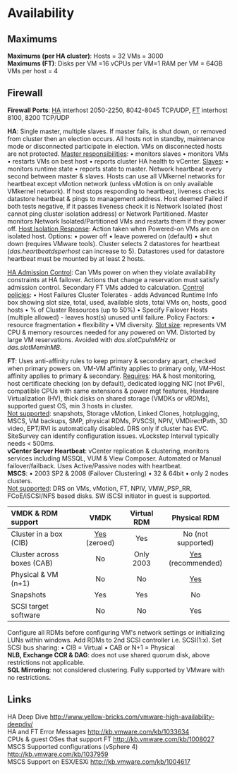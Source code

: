 <!---
https://github.com/forbesguthrie/vReferenceCards
Reference card for Data Center Virtualization 6.0
06_availability.md
-->

# Availability
## Maximums
**Maximums (per HA cluster)**: Hosts = 32 VMs = 3000  
**Maximums (FT)**: Disks per VM =16 vCPUs per VM=1 RAM per VM = 64GB VMs
per host = 4  
## Firewall
**Firewall Ports**: <u>HA</u> interhost 2050-2250, 8042-8045 TCP/UDP, <u>FT</u>
interhost 8100, 8200 TCP/UDP

**HA**: Single master, multiple slaves. If master fails, is shut down,
or removed from cluster then an election occurs. All hosts not in
standby, maintenance mode or disconnected participate in election. VMs
on disconnected hosts are not protected. <u>Master responsibilities</u>: •
monitors slaves • monitors VMs • restarts VMs on best host • reports
cluster HA health to vCenter. <u>Slaves</u>: • monitors runtime state •
reports state to master. Network heartbeat every second between master &
slaves. Hosts can use all VMkernel networks for heartbeat except vMotion
network (unless vMotion is on only available VMkernel network). If host
stops responding to heartbeat, liveness checks datastore heartbeat &
pings to management address. Host deemed Failed if both tests negative,
if it passes liveness check it is Network Isolated (host cannot ping
cluster isolation address) or Network Partitioned. Master monitors
Network Isolated/Partitioned VMs and restarts them if they power off.
<u>Host Isolation Response</u>: Action taken when Powered-on VMs are on
isolated host. Options: • power off • leave powered on (default) • shut
down (requires VMware tools). Cluster selects 2 datastores for heartbeat
(*das.heartbeatdsperhost* can increase to 5). Datastores used for
datastore heartbeat must be mounted by at least 2 hosts.

<u>HA Admission Control</u>: Can VMs power on when they violate availability
constraints at HA failover. Actions that change a reservation must
satisfy admission control. Secondary FT VMs added to calculation.
<u>Control policies</u>: • Host Failures Cluster Tolerates - adds Advanced
Runtime Info box showing slot size, total, used, available slots, total
VMs on, hosts, good hosts • % of Cluster Resources (up to 50%) • Specify
Failover Hosts (multiple allowed) - leaves host(s) unused until failure.
Policy Factors: • resource fragmentation • flexibility • VM diversity.
<u>Slot size</u>: represents VM CPU & memory resources needed for any powered
on VM. Distorted by large VM reservations. Avoided with
*das.slotCpuInMHz* or *das.slotMemInMB*.

**FT**: Uses anti-affinity rules to keep primary & secondary apart,
checked when primary powers on. VM-VM affinity applies to primary only,
VM-Host affinity applies to primary & secondary. <u>Requires</u>: HA & host
monitoring, host certificate checking (on by default), dedicated logging
NIC (not IPv6), compatible CPUs with same extensions & power mgt
features, Hardware Virtualization (HV), thick disks on shared storage
(VMDKs or vRDMs), supported guest OS, min 3 hosts in cluster.  
<u>Not supported</u>: snapshots, Storage vMotion, Linked Clones, hotplugging,
MSCS, VM backups, SMP, physical RDMs, PVSCSI, NPIV, VMDirectPath, 3D
video, EPT/RVI is automatically disabled. DRS only if cluster has EVC.
SiteSurvey can identify configuration issues. vLockstep Interval
typically needs \< 500ms.  
**vCenter Server Heartbeat**: vCenter replication & clustering, monitors
services including MSSQL, VUM & View Composer. Automated or Manual
failover/failback. Uses Active/Passive nodes with heartbeat.  
**MSCS**: • 2003 SP2 & 2008 (Failover Clustering) • 32 & 64bit • only 2
nodes clusters.  
<u>Not supported</u>: DRS on VMs, vMotion, FT, NPIV, VMW\_PSP\_RR,
FCoE/iSCSI/NFS based disks. SW iSCSI initiator in guest is supported.

| VMDK & RDM support       | VMDK                | Virtual RDM | Physical RDM             |
| :----------------------- | :-----------------: | :---------: | :----------------------: | 
| Cluster in a box (CIB)   | <u>Yes</u> (zeroed) | Yes         | No (not supported)       |
Cluster across boxes (CAB) | No                  | Only 2003   | <u>Yes</u> (recommended) |
Physical & VM (n+1)        | No                  | No          | <u>Yes</u>               |
Snapshots                  | Yes                 | Yes         | No                       |
SCSI target software       | No                  | No          | Yes                      |
Configure all RDMs before configuring VM's network settings or
initializing LUNs within windows. Add RDMs to 2nd SCSI controller i.e.
SCSI(1:x). Set SCSI bus sharing: • CIB = Virtual • CAB or N+1 = Physical  
**NLB, Exchange CCR & DAG**: does not use shared quorum disk, above
restrictions not applicable.  
**SQL Mirroring**: not considered clustering. Fully supported by VMware
with no restrictions.

## Links
HA Deep Dive
http://www.yellow-bricks.com/vmware-high-availability-deepdiv/  
HA and FT Error Messages http://kb.vmware.com/kb/1033634  
CPUs & guest OSes that support FT http://kb.vmware.com/kb/1008027  
MSCS Supported configurations (vSphere 4)
http://kb.vmware.com/kb/1037959  
MSCS Support on ESX/ESXi http://kb.vmware.com/kb/1004617  

